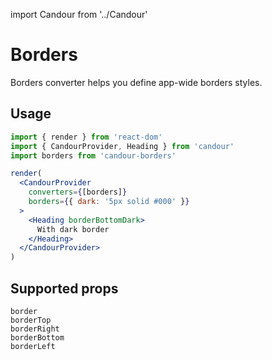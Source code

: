 import Candour from '../Candour'

# Borders

Borders converter helps you define app-wide borders styles.

## Usage

```jsx
import { render } from 'react-dom'
import { CandourProvider, Heading } from 'candour'
import borders from 'candour-borders'

render(
  <CandourProvider
    converters={[borders]}
    borders={{ dark: '5px solid #000' }}
  >
    <Heading borderBottomDark>
      With dark border
    </Heading>
  </CandourProvider>
)
```

## Supported props

```
border
borderTop
borderRight
borderBottom
borderLeft
```
